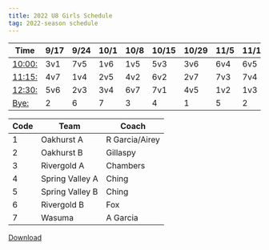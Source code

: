 ```yaml
---
title: 2022 U8 Girls Schedule
tag: 2022-season schedule
---
```


| Time      | 9/17  | 9/24  | 10/1  | 10/8  | 10/15 | 10/29 | 11/5  | 11/12 | 11/19
|-----------|-------|-------|-------|-------|-------|-------|-------|-------|-------
| <u>10:00:</u>| 3v1   | 7v5   | 1v6   | 1v5   | 5v3   | 3v6   | 6v4   | 6v5   | 4v3
| <u>11:15:</u>| 4v7   | 1v4   | 2v5   | 4v2   | 6v2   | 2v7   | 7v3   | 7v4   | 5v2
| <u>12:30:</u>| 5v6   | 2v3   | 3v4   | 6v7   | 7v1   | 4v5   | 1v2   | 1v3   | 6v1
| <u>Bye:</u>  | 2     | 6     | 7     | 3     |  4    | 1     | 5     | 2     | 7


| Code  | Team            | Coach                         
|-------|-----------------|---------------
| 1     | Oakhurst A      | R Garcia/Airey
| 2     | Oakhurst B      | Gillaspy
| 3     | Rivergold A     | Chambers
| 4     | Spring Valley A | Ching
| 5     | Spring Valley B | Ching
| 6     | Rivergold B     | Fox
| 7     | Wasuma          | A Garcia


[Download](/schedules/2022/MAYSL-2022-U8-girls.pdf)
